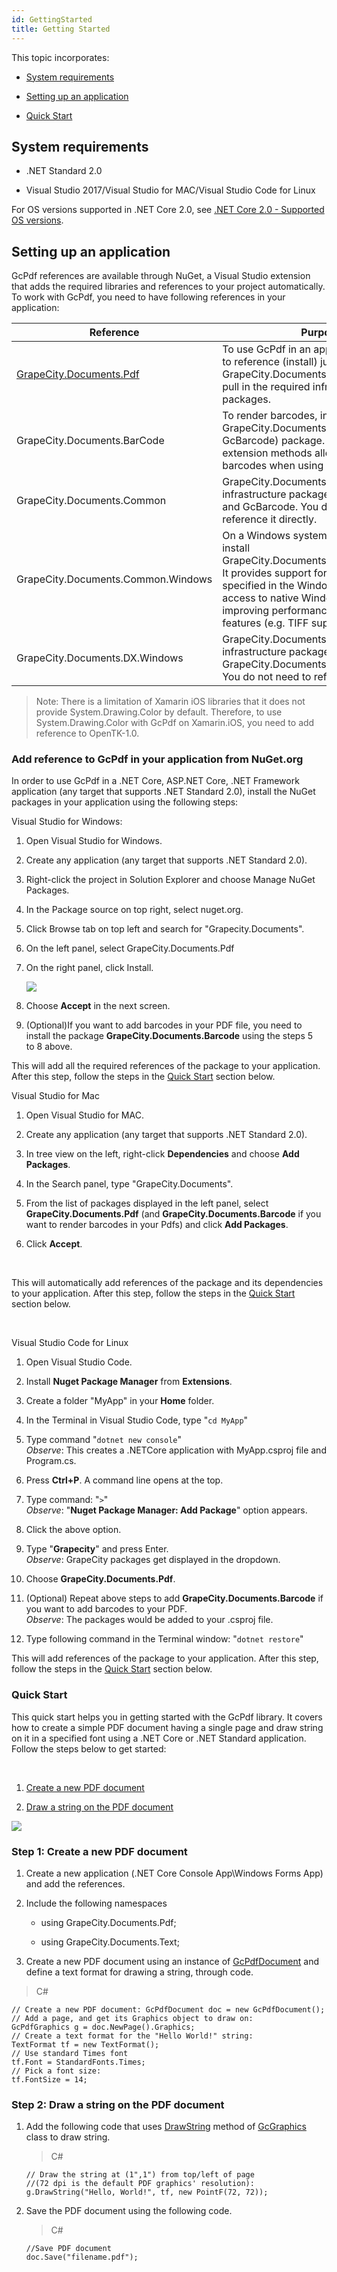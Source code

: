 ```yaml
---
id: GettingStarted
title: Getting Started
---
```


This topic incorporates:

-   [System
    requirements](http://help.grapecity.com/gcdocs/gcpdf/onlinehelp/GettingStarted.html#i-in-this-topic-f32cf590-8728-4311-91ab-d38bcac11971)

-   [Setting up an
    application](http://help.grapecity.com/gcdocs/gcpdf/onlinehelp/GettingStarted.html#i-in-this-topic-a5755b3a-62c1-4974-b2a0-8053101bcd82)

-   [Quick
    Start](http://help.grapecity.com/gcdocs/gcpdf/onlinehelp/GettingStarted.html#i-in-this-topic-51ad7f94-9158-4eb9-a195-c4d9d5d51b26)

System requirements
-------------------

-   .NET Standard 2.0

-   Visual Studio 2017/Visual Studio for MAC/Visual Studio Code for Linux

For OS versions supported in .NET Core 2.0, see [.NET Core 2.0 - Supported OS
versions](https://github.com/dotnet/core/blob/master/release-notes/2.0/2.0-supported-os.md).

Setting up an application
-------------------------

GcPdf references are available through NuGet, a Visual Studio extension that
adds the required libraries and references to your project automatically. To
work with GcPdf, you need to have following references in your application:

| Reference                                                                          | Purpose                                                                                                                                                                                                                                                                    |
|------------------------------------------------------------------------------------|----------------------------------------------------------------------------------------------------------------------------------------------------------------------------------------------------------------------------------------------------------------------------|
| [GrapeCity.Documents.Pdf](https://www.nuget.org/packages/GrapeCity.Documents.Pdf/) | To use GcPdf in an application, you need to reference (install) just the GrapeCity.Documents.Pdf package. It will pull in the required infrastructure packages.                                                                                                            |
| GrapeCity.Documents.BarCode                                                        | To render barcodes, install the GrapeCity.Documents.Barcode (aka GcBarcode) package. It provides extension methods allowing to render barcodes when using GcPdf.                                                                                                           |
| GrapeCity.Documents.Common                                                         | GrapeCity.Documents.Common is an infrastructure package used by GcPdf and GcBarcode. You do not need to reference it directly.                                                                                                                                             |
| GrapeCity.Documents.Common.Windows                                                 | On a Windows system, you can optionally install GrapeCity.Documents.Common.Windows. It provides support for font linking specified in the Windows registry, and access to native Windows imaging APIs, improving performance and adding some features (e.g. TIFF support). |
| GrapeCity.Documents.DX.Windows                                                     | GrapeCity.Documents.DX.Windows is an infrastructure package used by GrapeCity.Documents.Common.Windows. You do not need to reference it directly.                                                                                                                          |

>   Note: There is a limitation of Xamarin iOS libraries that it does not
>   provide System.Drawing.Color by default. Therefore, to use
>   System.Drawing.Color with GcPdf on Xamarin.iOS, you need to add reference to
>   OpenTK-1.0.

### Add reference to GcPdf in your application from NuGet.org

In order to use GcPdf in a .NET Core, ASP.NET Core, .NET Framework application
(any target that supports .NET Standard 2.0), install the NuGet packages in your
application using the following steps:

Visual Studio for Windows:

1.  Open Visual Studio for Windows.

2.  Create any application (any target that supports .NET Standard 2.0).

3.  Right-click the project in Solution Explorer and choose Manage NuGet
    Packages.

4.  In the Package source on top right, select nuget.org.

5.  Click Browse tab on top left and search for "Grapecity.Documents".

6.  On the left panel, select GrapeCity.Documents.Pdf

7.  On the right panel, click Install.

    ![](../website/static/img/Nuget_Image.png)

8.  Choose **Accept** in the next screen.

9.  (Optional)If you want to add barcodes in your PDF file, you need to install
    the package **GrapeCity.Documents.Barcode** using the steps 5 to 8 above.

This will add all the required references of the package to your application.
After this step, follow the steps in the [Quick
Start](http://help.grapecity.com/gcdocs/gcpdf/onlinehelp/GettingStarted.html#QS) section
below.


Visual Studio for Mac


1.  Open Visual Studio for MAC.

2.  Create any application (any target that supports .NET Standard 2.0).

3.  In tree view on the left, right-click **Dependencies** and choose **Add
    Packages**.

4.  In the Search panel, type "GrapeCity.Documents".

5.  From the list of packages displayed in the left panel, select
    **GrapeCity.Documents.Pdf** (and **GrapeCity.Documents.Barcode** if you want
    to render barcodes in your Pdfs) and click **Add Packages**.

6.  Click **Accept**.

 

This will automatically add references of the package and its dependencies to
your application. After this step, follow the steps in the [Quick
Start](http://help.grapecity.com/gcdocs/gcpdf/onlinehelp/GettingStarted.html#QS)
section below.

 


Visual Studio Code for Linux


1.  Open Visual Studio Code.

2.  Install **Nuget Package Manager** from **Extensions**.

3.  Create a folder "MyApp" in your **Home** folder.

4.  In the Terminal in Visual Studio Code, type "`cd MyApp`"

5.  Type command "`dotnet new console`"  
    *Observe*: This creates a .NETCore application with MyApp.csproj file and
    Program.cs.

6.  Press **Ctrl+P**. A command line opens at the top.

7.  Type command: "`>`"  
    *Observe*: "**Nuget Package Manager: Add Package**" option appears.

8.  Click the above option.

9.  Type "**Grapecity**" and press Enter.  
    *Observe*: GrapeCity packages get displayed in the dropdown.

10. Choose **GrapeCity.Documents.Pdf**.

11. (Optional) Repeat above steps to add **GrapeCity.Documents.Barcode** if you
    want to add barcodes to your PDF.  
    *Observe*: The packages would be added to your .csproj file.

12. Type following command in the Terminal window: "`dotnet restore`"

This will add references of the package to your application. After this step,
follow the steps in the [Quick
Start](http://help.grapecity.com/gcdocs/gcpdf/onlinehelp/GettingStarted.html#QS) section
below.

### Quick Start

This quick start helps you in getting started with the GcPdf library. It covers
how to create a simple PDF document having a single page and draw string on it
in a specified font using a .NET Core or .NET Standard application. Follow the
steps below to get started:

 

1.  [Create a new PDF
    document](http://help.grapecity.com/gcdocs/gcpdf/onlinehelp/GettingStarted.html#step1)

2.  [Draw a string on the PDF
    document](http://help.grapecity.com/gcdocs/gcpdf/onlinehelp/GettingStarted.html#step2)



![](../website/static/img/helloworld_GcPdf.png)

### Step 1: Create a new PDF document

1.  Create a new application (.NET Core Console App\\Windows Forms App) and add
    the references.

2.  Include the following namespaces

    -   using GrapeCity.Documents.Pdf;

    -   using GrapeCity.Documents.Text;

3.  Create a new PDF document using an instance
    of [GcPdfDocument](http://help.grapecity.com/gcdocs/gcpdf/onlinehelp/GrapeCity.Documents.Pdf~GrapeCity.Documents.Pdf.GcPdfDocument.html)
    and define a text format for drawing a string, through code.

>   C#

~~~~~~~~~~~~~~~~~~~~~~~~~~~~~~~~~~~~~~~~~~~~~~~~~~~~~~~~~~~~~~~~~~~~~~~~~~~~~~~~
// Create a new PDF document: GcPdfDocument doc = new GcPdfDocument(); 
// Add a page, and get its Graphics object to draw on: 
GcPdfGraphics g = doc.NewPage().Graphics; 
// Create a text format for the "Hello World!" string: 
TextFormat tf = new TextFormat(); 
// Use standard Times font 
tf.Font = StandardFonts.Times; 
// Pick a font size: 
tf.FontSize = 14;
~~~~~~~~~~~~~~~~~~~~~~~~~~~~~~~~~~~~~~~~~~~~~~~~~~~~~~~~~~~~~~~~~~~~~~~~~~~~~~~~

### Step 2: Draw a string on the PDF document

1.  Add the following code that
    uses [DrawString](http://help.grapecity.com/gcdocs/gcpdf/onlinehelp/GrapeCity.Documents.Common~GrapeCity.Documents.Drawing.GcGraphics~DrawString.html)
    method
    of [GcGraphics](http://help.grapecity.com/gcdocs/gcpdf/onlinehelp/GrapeCity.Documents.Common~GrapeCity.Documents.Drawing.GcGraphics.html)
    class to draw string.

    
    >C#
    

    ~~~~~~~~~~~~~~~~~~~~~~~~~~~~~~~~~~~~~~~~~~~~~~~~~~~~~~~~~~~~~~~~~~~~~~~~~~~~
    // Draw the string at (1",1") from top/left of page 
    //(72 dpi is the default PDF graphics' resolution): 
    g.DrawString("Hello, World!", tf, new PointF(72, 72));
    ~~~~~~~~~~~~~~~~~~~~~~~~~~~~~~~~~~~~~~~~~~~~~~~~~~~~~~~~~~~~~~~~~~~~~~~~~~~~

2.  Save the PDF document using the following code.

   
    >C#
    
    ~~~~~~~~~~~~~~~~~~~~~~~~~~~~~~~~~~~~~~~~~~~~~~~~~~~~~~~~~~~~~~~~~~~~~~~~~~~~
    //Save PDF document 
    doc.Save("filename.pdf");
    ~~~~~~~~~~~~~~~~~~~~~~~~~~~~~~~~~~~~~~~~~~~~~~~~~~~~~~~~~~~~~~~~~~~~~~~~~~~~
